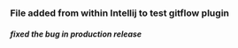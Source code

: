 ### File added from within Intellij to test gitflow plugin

##### fixed the bug in production release
